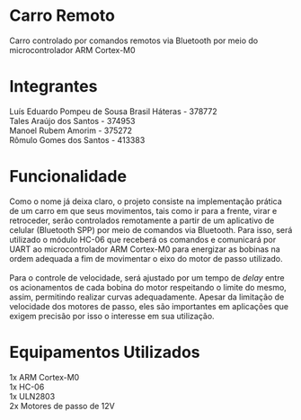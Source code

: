 # Carro Remoto
Carro controlado por comandos remotos via Bluetooth por meio do microcontrolador ARM Cortex-M0

# Integrantes
Luís Eduardo Pompeu de Sousa Brasil Háteras - 378772 \
Tales Araújo dos Santos - 374953 \
Manoel Rubem Amorim - 375272 \
Rômulo Gomes dos Santos - 413383

# Funcionalidade
Como o nome já deixa claro, o projeto consiste na implementação prática de um carro em que seus movimentos, tais como ir para a frente, virar e retroceder, serão controlados remotamente a partir de um aplicativo de celular (Bluetooth SPP) por meio de comandos via Bluetooth. Para isso, será utilizado o módulo HC-06 que receberá os comandos e comunicará por UART ao microcontrolador ARM Cortex-M0 para energizar as bobinas na ordem adequada a fim de movimentar o eixo do motor de passo utilizado. \
\
Para o controle de velocidade, será ajustado por um tempo de *delay* entre os acionamentos de cada bobina do motor respeitando o limite do mesmo, assim, permitindo realizar curvas adequadamente. Apesar da limitação de velocidade dos motores de passo, eles são importantes em aplicações que exigem precisão por isso o interesse em sua utilização. 

# Equipamentos Utilizados
1x ARM Cortex-M0 \
1x HC-06 \
1x ULN2803 \
2x Motores de passo de 12V
